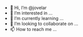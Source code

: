 - 👋 Hi, I’m @jovelar
- 👀 I’m interested in ...
- 🌱 I’m currently learning ...
- 💞️ I’m looking to collaborate on ...
- 📫 How to reach me ...

<!---
jovelar/jovelar is a ✨ special ✨ repository because its `README.md` (this file) appears on your GitHub profile.
You can click the Preview link to take a look at your changes.
--->
